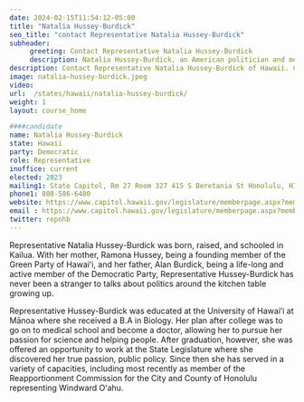 ```yaml
---
date: 2024-02-15T11:54:12-05:00
title: "Natalia Hussey-Burdick"
seo_title: "contact Representative Natalia Hussey-Burdick"
subheader:
     greeting: Contact Representative Natalia Hussey-Burdick
     description: Natalia Hussey-Burdick, an American politician and member of the Democratic Party, has been serving as a member of the Hawaii House of Representatives, representing District 50, since assuming office on November 8, 2022.
description: Contact Representative Natalia Hussey-Burdick of Hawaii. Contact information for Natalia Hussey-Burdick includes email address, phone number, and mailing address.
image: natalia-hussey-burdick.jpeg
video:
url:  /states/hawaii/natalia-hussey-burdick/
weight: 1
layout: course_home

####candidate
name: Natalia Hussey-Burdick
state: Hawaii
party: Democratic
role: Representative
inoffice: current
elected: 2023
mailing1: State Capitol, Rm 27 Room 327 415 S Beretania St Honolulu, HI 96813
phone1: 808-586-6480
website: https://www.capitol.hawaii.gov/legislature/memberpage.aspx?member=261&year=2024/
email : https://www.capitol.hawaii.gov/legislature/memberpage.aspx?member=261&year=2024/
twitter: repnhb
---
```


Representative Natalia Hussey-Burdick was born, raised, and schooled in Kailua. With her mother, Ramona Hussey, being a founding member of the Green Party of Hawaiʻi, and her father, Alan Burdick, being a life-long and active member of the Democratic Party, Representative Hussey-Burdick has never been a stranger to talks about politics around the kitchen table growing up.

Representative Hussey-Burdick was educated at the University of Hawaiʻi at Mānoa where she received a B.A in Biology. Her plan after college was to go on to medical school and become a doctor, allowing her to pursue her passion for science and helping people. After graduation, however, she was offered an opportunity to work at the State Legislature where she discovered her true passion, public policy. Since then she has served in a variety of capacities, including most recently as member of the Reapportionment Commission for the City and County of Honolulu representing Windward Oʻahu.
